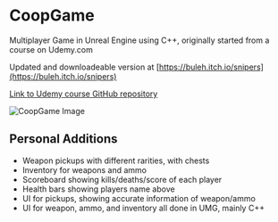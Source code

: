 # CoopGame
Multiplayer Game in Unreal Engine using C++, originally started from a course on Udemy.com 

Updated and downloadeable version at [https://buleh.itch.io/snipers](https://buleh.itch.io/snipers)

[Link to Udemy course GitHub repository](https://github.com/tomlooman/CoopHordeShooter)

![CoopGame Image](https://berkbid.github.io/Images/CoopGameNew.png)

## Personal Additions
- Weapon pickups with different rarities, with chests
- Inventory for weapons and ammo
- Scoreboard showing kills/deaths/score of each player
- Health bars showing players name above
- UI for pickups, showing accurate information of weapon/ammo
- UI for weapon, ammo, and inventory all done in UMG, mainly C++

